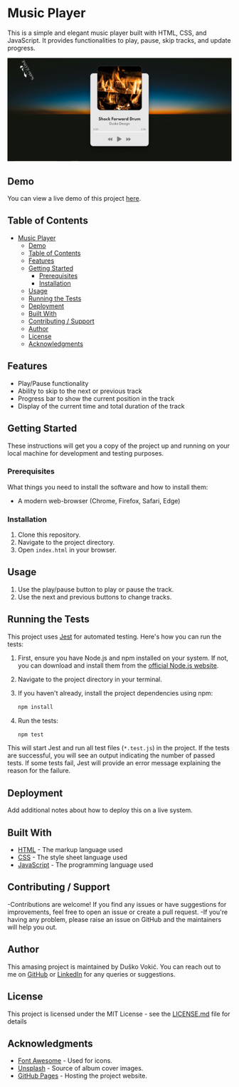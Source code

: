 # Music Player

This is a simple and elegant music player built with HTML, CSS, and JavaScript. It provides functionalities to play, pause, skip tracks, and update progress.

![Music Player App Preview](screenshot.png)

## Demo

You can view a live demo of this project [here]().

## Table of Contents

- [Music Player](#music-player)
  - [Demo](#demo)
  - [Table of Contents](#table-of-contents)
  - [Features](#features)
  - [Getting Started](#getting-started)
    - [Prerequisites](#prerequisites)
    - [Installation](#installation)
  - [Usage](#usage)
  - [Running the Tests](#running-the-tests)
  - [Deployment](#deployment)
  - [Built With](#built-with)
  - [Contributing / Support](#contributing--support)
  - [Author](#author)
  - [License](#license)
  - [Acknowledgments](#acknowledgments)

## Features

- Play/Pause functionality
- Ability to skip to the next or previous track
- Progress bar to show the current position in the track
- Display of the current time and total duration of the track

## Getting Started

These instructions will get you a copy of the project up and running on your local machine for development and testing purposes.

### Prerequisites

What things you need to install the software and how to install them:

- A modern web-browser (Chrome, Firefox, Safari, Edge)

### Installation

1. Clone this repository.
2. Navigate to the project directory.
3. Open `index.html` in your browser.

## Usage

1. Use the play/pause button to play or pause the track.
2. Use the next and previous buttons to change tracks.

## Running the Tests

This project uses [Jest](https://jestjs.io/) for automated testing. Here's how you can run the tests:

1. First, ensure you have Node.js and npm installed on your system. If not, you can download and install them from the [official Node.js website](https://nodejs.org/).

2. Navigate to the project directory in your terminal.

3. If you haven't already, install the project dependencies using npm:

    ```bash
    npm install
    ```

4. Run the tests:

    ```bash
    npm test
    ```

This will start Jest and run all test files (`*.test.js`) in the project. If the tests are successful, you will see an output indicating the number of passed tests. If some tests fail, Jest will provide an error message explaining the reason for the failure.

## Deployment

Add additional notes about how to deploy this on a live system.

## Built With

- [HTML](https://developer.mozilla.org/en-US/docs/Web/HTML) - The markup language used
- [CSS](https://developer.mozilla.org/en-US/docs/Web/CSS) - The style sheet language used
- [JavaScript](https://developer.mozilla.org/en-US/docs/Web/JavaScript) - The programming language used

## Contributing / Support

-Contributions are welcome! If you find any issues or have suggestions for improvements, feel free to open an issue or create a pull request.
-If you're having any problem, please raise an issue on GitHub and the maintainers will help you out.


## Author

This amasing project is maintained by Duško Vokić. You can reach out to me on [GitHub](https://github.com/D-vokic?tab=repositories) or [LinkedIn](https://www.linkedin.com/in/du%C5%A1ko-voki%C4%87-0337a2106) for any queries or suggestions.


## License

This project is licensed under the MIT License - see the [LICENSE.md](LICENSE.md) file for details

## Acknowledgments

- [Font Awesome](https://fontawesome.com/) - Used for icons.
- [Unsplash](https://unsplash.com/) - Source of album cover images.
- [GitHub Pages](https://pages.github.com/) - Hosting the project website.